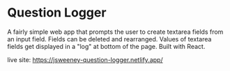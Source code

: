 # Question Logger

A fairly simple web app that prompts the user to create textarea fields from an input field. Fields can be deleted and rearranged. Values of textarea fields get displayed in a "log" at bottom of the page. Built with React.

live site: https://jsweeney-question-logger.netlify.app/
